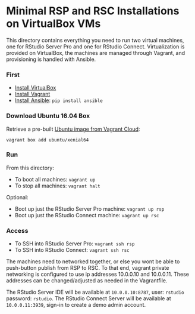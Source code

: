 # Minimal RSP and RSC Installations on VirtualBox VMs

This directory contains everything you need to run two virtual machines, one for RStudio Server Pro and one for RStudio Connect. Virtualization is provided on VirtualBox, the machines are managed through Vagrant, and provisioning is handled with Ansible.

### First

- [Install VirtualBox](https://www.virtualbox.org/)
- [Install Vagrant](https://www.vagrantup.com/downloads.html)
- [Install Ansible](https://docs.ansible.com/ansible/latest/installation_guide/intro_installation.html#installing-the-control-machine): `pip install ansible`

### Download Ubuntu 16.04 Box

Retrieve a pre-built [Ubuntu image from Vagrant Cloud](https://app.vagrantup.com/ubuntu/boxes/xenial64):

```
vagrant box add ubuntu/xenial64
```

### Run

From this directory:

- To boot all machines: `vagrant up`
- To stop all machines: `vagrant halt`

Optional:
- Boot up just the RStudio Server Pro machine: `vagrant up rsp`
- Boot up just the RStudio Connect machine: `vagrant up rsc`


### Access

- To SSH into RStudio Server Pro: `vagrant ssh rsp`
- To SSH into RStudio Connect: `vagrant ssh rsc`

The machines need to networked together, or else you wont be able to push-button publish from RSP to RSC. To that end, vagrant private networking is configured to use ip addresses 10.0.0.10 and 10.0.0.11. These addresses can be changed/adjusted as needed in the Vagrantfile.

The RStudio Server IDE will be available at `10.0.0.10:8787`, user: `rstudio` password: `rstudio`. The RStudio Connect Server will be available at `10.0.0.11:3939`, sign-in to create a demo admin account.
